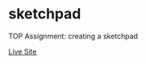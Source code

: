 # sketchpad
TOP Assignment: creating a sketchpad

[Live Site](https://sebastian-hothaza.github.io/sketchpad/)
